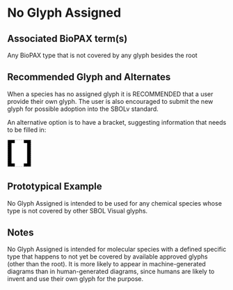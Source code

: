 # No Glyph Assigned

## Associated BioPAX term(s)
Any BioPAX type that is not covered by any glyph besides the root

## Recommended Glyph and Alternates
When a species has no assigned glyph it is RECOMMENDED that a user provide their own glyph. The user is also encouraged to submit the new glyph for possible adoption into the SBOLv standard.

An alternative option is to have a bracket, suggesting information that needs to be filled in:

![glyph specification](no-glyph-assigned-specification.png)

## Prototypical Example

No Glyph Assigned is intended to be used for any chemical species whose type is not covered by other SBOL Visual glyphs.

## Notes
No Glyph Assigned is intended for molecular species with a defined specific type that happens to not yet be covered by available approved glyphs (other than the root). It is more likely to appear in machine-generated diagrams than in human-generated diagrams, since humans are likely to invent and use their own glyph for the purpose.
